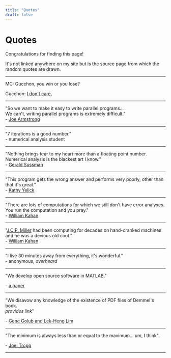 ```yaml
---
title: "Quotes"
draft: false
---
```


# Quotes

Congratulations for finding this page!

It's not linked anywhere on my site but is the source page from which the random quotes are drawn.

---

MC: Gucchon, you win or you lose?

Gucchon: [I don't care.](https://youtu.be/Xli8mnd4dJs?t=579)

---

"So we want to make it easy to write parallel programs...
<br>
We can't, writing parallel programs is extremely difficult."
<br>
\- [Joe Armstrong](https://youtu.be/bo5WL5IQAd0?t=538)

---

"7 iterations is a good number."
<br>
\- numerical analysis student

---

"Nothing brings fear to my heart more than a floating point number.
<br>
Numerical analysis is the blackest art I know."
<br>
\- [Gerald Sussman](https://youtu.be/HB5TrK7A4pI?t=667)

---

"This program gets the wrong answer and performs very poorly, other than that it's great."
<br>
\- [Kathy Yelick](https://youtu.be/Ey-inJ9Dz6Q?t=1438)

---

"There are lots of computations for which we still don't have error analyses.
<br>
You run the computation and you pray."
<br>
\- [William Kahan](https://youtu.be/smrs6FfnCzs?t=4323)

---

"[J.C.P. Miller](https://en.wikipedia.org/wiki/J._C._P._Miller) had been computing for decades on hand-cranked machines and he was a devious old coot."
<br>
\- [William Kahan](https://youtu.be/smrs6FfnCzs?t=3895)

---

"I live 30 minutes away from everything, it's wonderful."
<br>
\- anonymous, *overheard*

---

"We develop open source software in MATLAB."

\- [a paper](https://arxiv.org/pdf/2006.08756.pdf)

---

"We disavow any knowledge of the existence of PDF files of Demmel's book.
<br>
*provides link*"

\- [Gene Golub and Lek-Heng Lim](https://www.stat.uchicago.edu/~lekheng/courses/302/)

---

"The minimum is always less than or equal to the maximum... um, I think".

\- [Joel Tropp](https://youtu.be/zdKB9PVb1i0?t=1079)

---

